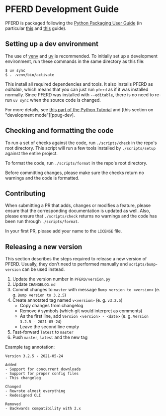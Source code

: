 # PFERD Development Guide

PFERD is packaged following the [Python Packaging User Guide][ppug] (in
particular [this][ppug-1] and [this][ppug-2] guide).

[ppug]: <https://packaging.python.org/> "Python Packaging User Guide"
[ppug-1]: <https://packaging.python.org/tutorials/packaging-projects/> "Packaging Python Projects"
[ppug-2]: <https://packaging.python.org/guides/distributing-packages-using-setuptools/> "Packaging and distributing projects"

## Setting up a dev environment

The use of [venv][venv] and [uv][uv] is recommended. To initially set up a
development environment, run these commands in the same directory as this file:

```
$ uv sync
$ . .venv/bin/activate
```

This install all required dependencies and tools. It also installs PFERD as
*editable*, which means that you can just run `pferd` as if it was installed
normally. Since PFERD was installed with `--editable`, there is no need to
re-run `uv sync` when the source code is changed.

For more details, see [this part of the Python Tutorial][venv-tut] and
[this section on "development mode"][ppug-dev].

[venv]: <https://docs.python.org/3/library/venv.html> "venv - Creation of virtual environments"
[venv-tut]: <https://docs.python.org/3/tutorial/venv.html> "12. Virtual Environments and Packages"
[uv]: <https://docs.astral.sh/uv/> "uv - An extremely fast Python package and project manager"

## Checking and formatting the code

To run a set of checks against the code, run `./scripts/check` in the repo's
root directory. This script will run a few tools installed by `./scripts/setup`
against the entire project.

To format the code, run `./scripts/format` in the repo's root directory.

Before committing changes, please make sure the checks return no warnings and
the code is formatted.

## Contributing

When submitting a PR that adds, changes or modifies a feature, please ensure
that the corresponding documentation is updated as well. Also, please ensure
that `./scripts/check` returns no warnings and the code has been run through
`./scripts/format`.

In your first PR, please add your name to the `LICENSE` file.

## Releasing a new version

This section describes the steps required to release a new version of PFERD.
Usually, they don't need to performed manually and `scripts/bump-version` can be
used instead.

1. Update the version number in `PFERD/version.py`
2. Update `CHANGELOG.md`
3. Commit changes to `master` with message `Bump version to <version>` (e. g. `Bump version to 3.2.5`)
4. Create annotated tag named `v<version>` (e. g. `v3.2.5`)
    - Copy changes from changelog
    - Remove `#` symbols (which git would interpret as comments)
    - As the first line, add `Version <version> - <date>` (e. g. `Version 3.2.5 - 2021-05-24`)
    - Leave the second line empty
5. Fast-forward `latest` to `master`
6. Push `master`, `latest` and the new tag

Example tag annotation:
```
Version 3.2.5 - 2021-05-24

Added
- Support for concurrent downloads
- Support for proper config files
- This changelog

Changed
- Rewrote almost everything
- Redesigned CLI

Removed
- Backwards compatibility with 2.x
```
